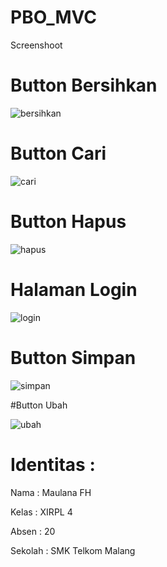 # PBO_MVC
Screenshoot

# Button Bersihkan

![bersihkan](https://cloud.githubusercontent.com/assets/22210692/25481031/a1d7e206-2b75-11e7-8ea5-43ddb46b8073.PNG)

# Button Cari

![cari](https://cloud.githubusercontent.com/assets/22210692/25481032/a1de9e34-2b75-11e7-8bc9-d902cd0cd4a7.PNG)

# Button Hapus

![hapus](https://cloud.githubusercontent.com/assets/22210692/25481033/a1eb5d54-2b75-11e7-8179-b13d3120d719.PNG)

# Halaman Login

![login](https://cloud.githubusercontent.com/assets/22210692/25481030/a1d7c730-2b75-11e7-9e46-a6da844dc009.PNG)

# Button Simpan

![simpan](https://cloud.githubusercontent.com/assets/22210692/25481034/a1f07c4e-2b75-11e7-9f6e-85b8c9a09a8b.PNG)

#Button Ubah

![ubah](https://cloud.githubusercontent.com/assets/22210692/25481035/a208f6f2-2b75-11e7-9867-f51bb8859230.PNG)

# Identitas :

Nama : Maulana FH

Kelas : XIRPL 4

Absen : 20

Sekolah : SMK Telkom Malang
